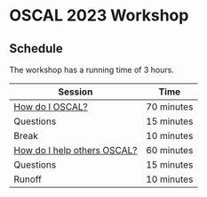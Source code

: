 # OSCAL 2023 Workshop

## Schedule

The workshop has a running time of 3 hours.

| Session   | Time       |
| --------- | ---------- |
| [How do I OSCAL?](./pt1_howto.md) | 70 minutes |
| Questions | 15 minutes |
| Break     | 10 minutes |
| [How do I help others OSCAL?](./pt2_contributing.md) | 60 minutes |
| Questions | 15 minutes |
| Runoff    | 10 minutes |
